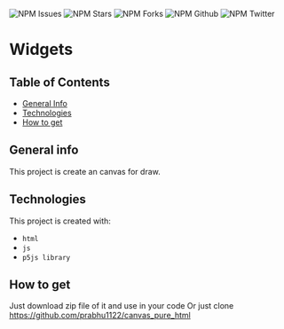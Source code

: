 ![NPM Issues](https://img.shields.io/github/issues/prabhu1122/Widgets_p5js)
![NPM Stars](https://img.shields.io/github/stars/prabhu1122/Widgets_p5js)
![NPM Forks](https://img.shields.io/github/forks/prabhu1122/Widgets_p5js)
![NPM Github](https://img.shields.io/github/followers/prabhu1122?color=orange&logo=github&logoColor=white&style=plastic)
![NPM Twitter](https://img.shields.io/twitter/follow/Prabhat84684469?color=blue&label=Follow&logo=twitter&style=plastic)

# Widgets
## Table of Contents
* [General Info](#general-info)
* [Technologies](#technologies)
* [How to get](#how-to-get)

## General info
This project is create an canvas for draw.

## Technologies
This project is created with:
* `html`
* `js`
* `p5js library`

## How to get
Just download zip file of it and use in your code
Or just clone 
https://github.com/prabhu1122/canvas_pure_html

